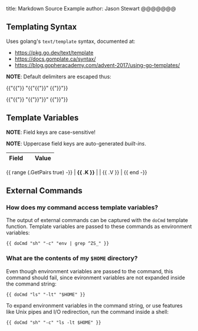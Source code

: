 title: Markdown Source Example
author: Jason Stewart
@@@@@@@

## Templating Syntax

Uses golang's `text/template` syntax, documented at:

* https://pkg.go.dev/text/template
* https://docs.gomplate.ca/syntax/
* https://blog.gopheracademy.com/advent-2017/using-go-templates/

**NOTE**: Default delimiters are escaped thus:

{{"{{"}} "{{"{{"}}" {{"}}"}}

{{"{{"}} "{{"}}"}}" {{"}}"}}

## Template Variables

**NOTE**: Field keys are case-sensitive!

**NOTE**: Uppercase field keys are auto-generated *built-ins*.

| Field          |        | Value            |
| -------------- | ------ | ---------------- |
{{ range (.GetPairs true) -}}
| **{{ .K }}** | | {{ .V }} |
{{ end -}}


## External Commands

### How does my command access template variables?

The output of external commands can be captured with the `doCmd` template
function.  Template variables are passed to these commands as environment
variables:

```
{{ doCmd "sh" "-c" "env | grep ^ZS_" }}
```

### What are the contents of my `$HOME` directory?

Even though environment variables are passed to the command, this command
should fail, since evironment variables are not expanded inside the command
string:

```
{{ doCmd "ls" "-lt" "$HOME" }}
```

To expand environment variables in the command string, or use features like
Unix pipes and I/O redirection, run the command inside a shell:

```
{{ doCmd "sh" "-c" "ls -lt $HOME" }}
```
